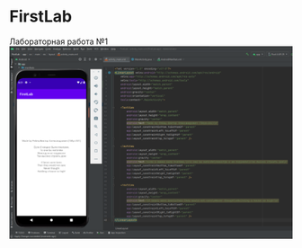 # FirstLab
Лабораторная работа №1
![alt text](https://github.com/Victor-kem/FirstLab/blob/main/FirstLab.png?raw=true)
